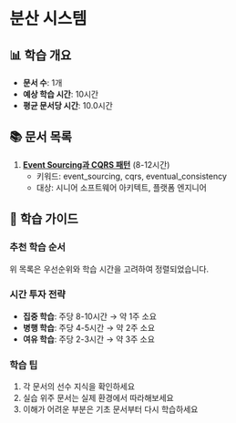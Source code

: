 # 분산 시스템

## 📊 학습 개요

- **문서 수**: 1개
- **예상 학습 시간**: 10시간
- **평균 문서당 시간**: 10.0시간

## 📚 문서 목록

1. **[Event Sourcing과 CQRS 패턴](../../docs/cs/guide/chapter-10-async-programming-04b-event-sourcing-cqrs.md)** (8-12시간)
   - 키워드: event_sourcing, cqrs, eventual_consistency
   - 대상: 시니어 소프트웨어 아키텍트, 플랫폼 엔지니어


## 🎯 학습 가이드

### 추천 학습 순서
위 목록은 우선순위와 학습 시간을 고려하여 정렬되었습니다.

### 시간 투자 전략
- **집중 학습**: 주당 8-10시간 → 약 1주 소요
- **병행 학습**: 주당 4-5시간 → 약 2주 소요
- **여유 학습**: 주당 2-3시간 → 약 3주 소요

### 학습 팁
1. 각 문서의 선수 지식을 확인하세요
2. 실습 위주 문서는 실제 환경에서 따라해보세요
3. 이해가 어려운 부분은 기초 문서부터 다시 학습하세요
